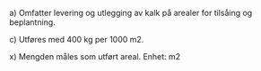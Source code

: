 a) Omfatter levering og utlegging av kalk på arealer for tilsåing og beplantning.

c) Utføres med 400 kg per 1000 m2.

x) Mengden måles som utført areal. Enhet: m2

